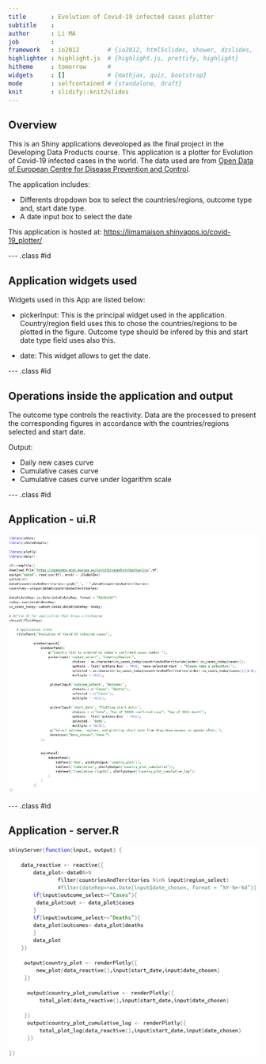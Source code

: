 ```yaml
---
title       : Evolution of Covid-19 infected cases plotter 
subtitle    : 
author      : Li MA
job         : 
framework   : io2012        # {io2012, html5slides, shower, dzslides, ...}
highlighter : highlight.js  # {highlight.js, prettify, highlight}
hitheme     : tomorrow      # 
widgets     : []            # {mathjax, quiz, bootstrap}
mode        : selfcontained # {standalone, draft}
knit        : slidify::knit2slides
---
```


## Overview
This is an Shiny applications deveoloped as the final project in the Developing Data Products course. This application is a plotter for Evolution of Covid-19 infected cases in the world. The data used are from [Open Data of European Centre for Disease Prevention and Control](https://opendata.ecdc.europa.eu/covid19/casedistribution/csv).

The application includes: 
- Differents dropdown box to select the countries/regions, outcome type and, start date type.
- A date input box to select the date
  
This application is hosted at: https://limamaison.shinyapps.io/covid-19_plotter/

--- .class #id 

## Application widgets used

Widgets used in this App are listed below:

- pickerInput: This is the principal widget used in the application. Country/region field uses this to chose the countries/regions to be plotted in the figure. Outcome type should be infered by this and start date type field uses also this.

- date: This widget allows to get the date.

--- .class #id

## Operations inside the application and output

The outcome type controls the reactivity. Data are the processed to present the corresponding figures in accordance with the countries/regions selected and start date. 

Output:

- Daily new cases curve
- Cumulative cases curve
- Cumulative cases curve under logarithm scale

--- .class #id

## Application - ui.R

<img src="assets/img/ui.png" title="plot of chunk unnamed-chunk-1" alt="plot of chunk unnamed-chunk-1" width="600px" />

--- .class #id

## Application - server.R

<img src="assets/img/server.png" title="plot of chunk unnamed-chunk-2" alt="plot of chunk unnamed-chunk-2" width="550px" />
